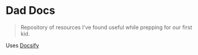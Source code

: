 # Dad Docs

> Repository of resources I've found useful while prepping for our first kid.

Uses [Docsify](https://docsify.js.org/#/)